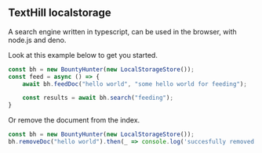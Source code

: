 ## TextHill localstorage

A search engine written in typescript, can be used in the browser, with node.js and deno.

Look at this example below to get you started.
```typescript
const bh = new BountyHunter(new LocalStorageStore());
const feed = async () => {
    await bh.feedDoc("hello world", "some hello world for feeding");

    const results = await bh.search("feeding"); 
}
```

Or remove the document from the index. 
```typescript
const bh = new BountyHunter(new LocalStorageStore());
bh.removeDoc("hello world").then(_ => console.log('succesfully removed'))
```